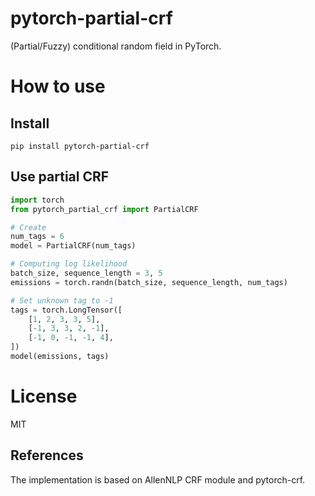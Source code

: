 # pytorch-partial-crf

(Partial/Fuzzy) conditional random field in PyTorch.

# How to use

## Install

```shell
pip install pytorch-partial-crf
```

## Use partial CRF

```python
import torch
from pytorch_partial_crf import PartialCRF

# Create 
num_tags = 6
model = PartialCRF(num_tags)

# Computing log likelihood
batch_size, sequence_length = 3, 5
emissions = torch.randn(batch_size, sequence_length, num_tags)

# Set unknown tag to -1
tags = torch.LongTensor([
    [1, 2, 3, 3, 5],
    [-1, 3, 3, 2, -1],
    [-1, 0, -1, -1, 4],
])
model(emissions, tags)
```

# License

MIT

## References

The implementation is based on AllenNLP CRF module and pytorch-crf.
